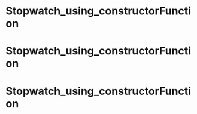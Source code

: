 # Stopwatch_using_constructorFunction
# Stopwatch_using_constructorFunction
# Stopwatch_using_constructorFunction
